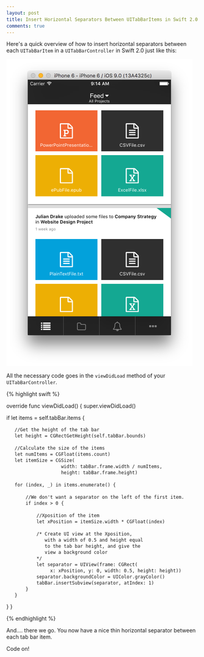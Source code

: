 ```yaml
---
layout: post
title: Insert Horizontal Separators Between UITabBarItems in Swift 2.0
comments: true
---
```


Here's a quick overview of how to insert horizontal separators between each `UITabBarItem` in a `UITabBarController` in Swift 2.0 just like this:

![swift uitabbaritem horizontal separator](/assets/tab-bar-separator.png)

All the necessary code goes in the `viewDidLoad` method of your `UITabBarController`.

<!--more-->

{% highlight swift %}


override func viewDidLoad() {
   super.viewDidLoad()

   if let items = self.tabBar.items {

       //Get the height of the tab bar
       let height = CGRectGetHeight(self.tabBar.bounds)

       //Calculate the size of the items
       let numItems = CGFloat(items.count)
       let itemSize = CGSize(
                        width: tabBar.frame.width / numItems,
                        height: tabBar.frame.height)

       for (index, _) in items.enumerate() {

           //We don't want a separator on the left of the first item.
           if index > 0 {

               //Xposition of the item
               let xPosition = itemSize.width * CGFloat(index)

               /* Create UI view at the Xposition,
                  with a width of 0.5 and height equal
                  to the tab bar height, and give the
                  view a background color
               */
               let separator = UIView(frame: CGRect(
                    x: xPosition, y: 0, width: 0.5, height: height))
               separator.backgroundColor = UIColor.grayColor()
               tabBar.insertSubview(separator, atIndex: 1)
           }
       }
   }
}

{% endhighlight %}

And.... there we go. You now have a nice thin horizontal separator between each tab bar item.

Code on!